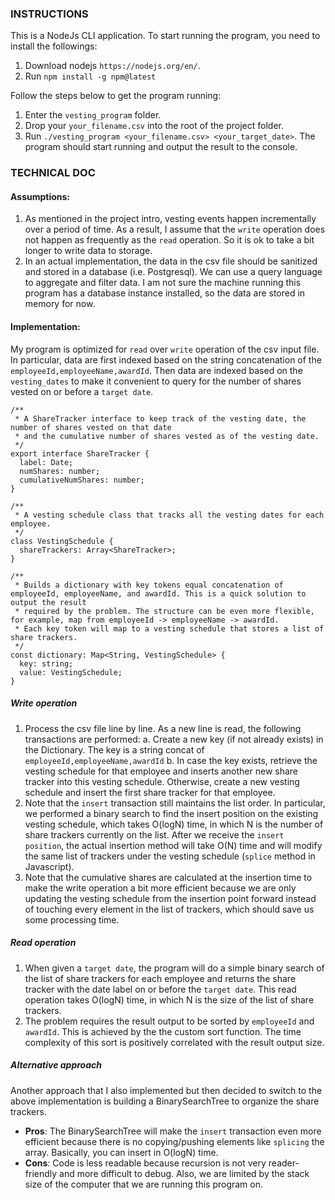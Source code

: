 ### INSTRUCTIONS
This is a NodeJs CLI application. To start running the program, you need to install the followings:
1. Download nodejs `https://nodejs.org/en/`.
2. Run `npm install -g npm@latest` 

Follow the steps below to get the program running:

1. Enter the `vesting_program` folder.
2. Drop your `your_filename.csv` into the root of the project folder. 
3. Run `./vesting_program <your_filename.csv> <your_target_date>`. The program should start running and output the result to the console.

### TECHNICAL DOC

#### Assumptions:
1. As mentioned in the project intro, vesting events happen incrementally over a period of time. As a result, I assume that the `write` operation does not happen as frequently as the `read` operation. So it is ok to take a bit longer to write data to storage.
2. In an actual implementation, the data in the csv file should be sanitized and stored in a database (i.e. Postgresql). We can use a query language to aggregate and filter data. I am not sure the machine running this program has a database instance installed, so the data are stored in memory for now.


#### Implementation:
My program is optimized for `read` over `write` operation of the csv input file. In particular, data are first indexed based on the string concatenation of the `employeeId,employeeName,awardId`. Then data are indexed based on the `vesting_dates` to make it convenient to query for the number of shares vested on or before a `target date`.

~~~~
/**
 * A ShareTracker interface to keep track of the vesting date, the number of shares vested on that date
 * and the cumulative number of shares vested as of the vesting date.
 */
export interface ShareTracker {
  label: Date;
  numShares: number;
  cumulativeNumShares: number;
}

/**
 * A vesting schedule class that tracks all the vesting dates for each employee.
 */
class VestingSchedule {
  shareTrackers: Array<ShareTracker>;
}

/**
 * Builds a dictionary with key tokens equal concatenation of employeeId, employeeName, and awardId. This is a quick solution to output the result
 * required by the problem. The structure can be even more flexible, for example, map from employeeId -> employeeName -> awardId.
 * Each key token will map to a vesting schedule that stores a list of share trackers.
 */
const dictionary: Map<String, VestingSchedule> {
  key: string;
  value: VestingSchedule;
}
~~~~

##### Write operation
1. Process the csv file line by line. As a new line is read, the following transactions are performed:
  a.  Create a new key (if not already exists) in the Dictionary. The key is a string concat of `employeeId,employeeName,awardId`
  b.  In case the key exists, retrieve the vesting schedule for that employee and inserts another new share tracker into this vesting schedule. Otherwise, create a new vesting schedule and insert the first share tracker for that employee.
2. Note that the `insert` transaction still maintains the list order. In particular, we performed a binary search to find the insert position on the existing vesting schedule, which takes O(logN) time, in which N is the number of share trackers currently on the list. After we receive the `insert position`, the actual insertion method will take O(N) time and will modify the same list of trackers under the vesting schedule (`splice` method in Javascript).
3. Note that the cumulative shares are calculated at the insertion time to make the write operation a bit more efficient because we are only updating the vesting schedule from the insertion point forward instead of touching every element in the list of trackers, which should save us some processing time.

##### Read operation
1. When given a `target date`, the program will do a simple binary search of the list of share trackers for each employee and returns the share tracker with the date label on or before the `target date`. This read operation takes O(logN) time, in which N is the size of the list of share trackers.
2. The problem requires the result output to be sorted by `employeeId` and `awardId`. This is achieved by the the custom sort function. The time complexity of this sort is positively correlated with the result output size.

##### Alternative approach
Another approach that I also implemented but then decided to switch to the above implementation is building a BinarySearchTree to organize the share trackers. 
* **Pros**: The BinarySearchTree will make the `insert` transaction even more efficient because there is no copying/pushing elements like `splicing` the array. Basically, you can insert in O(logN) time.
* **Cons**: Code is less readable because recursion is not very reader-friendly and more difficult to debug. Also, we are limited by the stack size of the computer that we are running this program on.